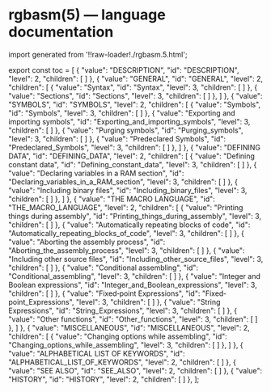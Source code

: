 # rgbasm(5) — language documentation

import generated from '!!raw-loader!./rgbasm.5.html';

<div class="manual-text" dangerouslySetInnerHTML={{ __html: generated }} />

export const toc = [
{
	"value": "DESCRIPTION",
	"id": "DESCRIPTION",
	"level": 2,
	"children": [
	]
},
{
	"value": "GENERAL",
	"id": "GENERAL",
	"level": 2,
	"children": [
{
	"value": "Syntax",
	"id": "Syntax",
	"level": 3,
	"children": [
	]
},
{
	"value": "Sections",
	"id": "Sections",
	"level": 3,
	"children": [
	]
},
	]
},
{
	"value": "SYMBOLS",
	"id": "SYMBOLS",
	"level": 2,
	"children": [
{
	"value": "Symbols",
	"id": "Symbols",
	"level": 3,
	"children": [
	]
},
{
	"value": "Exporting and importing symbols",
	"id": "Exporting_and_importing_symbols",
	"level": 3,
	"children": [
	]
},
{
	"value": "Purging symbols",
	"id": "Purging_symbols",
	"level": 3,
	"children": [
	]
},
{
	"value": "Predeclared Symbols",
	"id": "Predeclared_Symbols",
	"level": 3,
	"children": [
	]
},
	]
},
{
	"value": "DEFINING DATA",
	"id": "DEFINING_DATA",
	"level": 2,
	"children": [
{
	"value": "Defining constant data",
	"id": "Defining_constant_data",
	"level": 3,
	"children": [
	]
},
{
	"value": "Declaring variables in a RAM section",
	"id": "Declaring_variables_in_a_RAM_section",
	"level": 3,
	"children": [
	]
},
{
	"value": "Including binary files",
	"id": "Including_binary_files",
	"level": 3,
	"children": [
	]
},
	]
},
{
	"value": "THE MACRO LANGUAGE",
	"id": "THE_MACRO_LANGUAGE",
	"level": 2,
	"children": [
{
	"value": "Printing things during assembly",
	"id": "Printing_things_during_assembly",
	"level": 3,
	"children": [
	]
},
{
	"value": "Automatically repeating blocks of code",
	"id": "Automatically_repeating_blocks_of_code",
	"level": 3,
	"children": [
	]
},
{
	"value": "Aborting the assembly process",
	"id": "Aborting_the_assembly_process",
	"level": 3,
	"children": [
	]
},
{
	"value": "Including other source files",
	"id": "Including_other_source_files",
	"level": 3,
	"children": [
	]
},
{
	"value": "Conditional assembling",
	"id": "Conditional_assembling",
	"level": 3,
	"children": [
	]
},
{
	"value": "Integer and Boolean expressions",
	"id": "Integer_and_Boolean_expressions",
	"level": 3,
	"children": [
	]
},
{
	"value": "Fixed‐point Expressions",
	"id": "Fixed‐point_Expressions",
	"level": 3,
	"children": [
	]
},
{
	"value": "String Expressions",
	"id": "String_Expressions",
	"level": 3,
	"children": [
	]
},
{
	"value": "Other functions",
	"id": "Other_functions",
	"level": 3,
	"children": [
	]
},
	]
},
{
	"value": "MISCELLANEOUS",
	"id": "MISCELLANEOUS",
	"level": 2,
	"children": [
{
	"value": "Changing options while assembling",
	"id": "Changing_options_while_assembling",
	"level": 3,
	"children": [
	]
},
	]
},
{
	"value": "ALPHABETICAL LIST OF KEYWORDS",
	"id": "ALPHABETICAL_LIST_OF_KEYWORDS",
	"level": 2,
	"children": [
	]
},
{
	"value": "SEE ALSO",
	"id": "SEE_ALSO",
	"level": 2,
	"children": [
	]
},
{
	"value": "HISTORY",
	"id": "HISTORY",
	"level": 2,
	"children": [
	]
},
];
